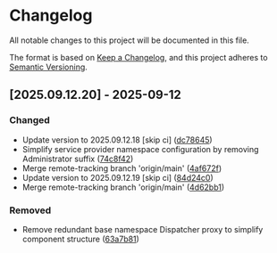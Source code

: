# Changelog

All notable changes to this project will be documented in this file.

The format is based on [Keep a Changelog](https://keepachangelog.com/en/1.0.0/),
and this project adheres to [Semantic Versioning](https://semver.org/spec/v2.0.0.html).

## [2025.09.12.20] - 2025-09-12

### Changed

* Update version to 2025.09.12.18 [skip ci] ([dc78645](https://github.com/N6REJ/bears_aichatbot/commit/dc78645))
* Simplify service provider namespace configuration by removing Administrator suffix ([74c8f42](https://github.com/N6REJ/bears_aichatbot/commit/74c8f42))
* Merge remote-tracking branch 'origin/main' ([4af672f](https://github.com/N6REJ/bears_aichatbot/commit/4af672f))
* Update version to 2025.09.12.19 [skip ci] ([84d24c0](https://github.com/N6REJ/bears_aichatbot/commit/84d24c0))
* Merge remote-tracking branch 'origin/main' ([4d62bb1](https://github.com/N6REJ/bears_aichatbot/commit/4d62bb1))

### Removed

* Remove redundant base namespace Dispatcher proxy to simplify component structure ([63a7b81](https://github.com/N6REJ/bears_aichatbot/commit/63a7b81))


